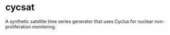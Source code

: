 # cycsat
A synthetic satellite time series generator that uses Cyclus for nuclear non-proliferation monitoring.